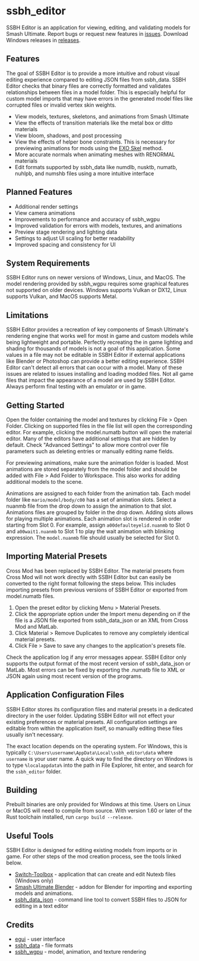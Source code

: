 # ssbh_editor
SSBH Editor is an application for viewing, editing, and validating models for Smash Ultimate. Report bugs or request new features in [issues](https://github.com/ScanMountGoat/ssbh_editor/issues). Download Windows releases in [releases](https://github.com/ScanMountGoat/ssbh_editor/releases).

## Features
The goal of SSBH Editor is to provide a more intuitive and robust visual editing experience compared to editing JSON files from ssbh_data. 
SSBH Editor checks that binary files are correctly formatted and validates relationships between files in a model folder. This is especially 
helpful for custom model imports that may have errors in the generated model files like corrupted files or invalid vertex skin weights.

- View models, textures, skeletons, and animations from Smash Ultimate
- View the effects of transition materials like the metal box or ditto materials
- View bloom, shadows, and post processing
- View the effects of helper bone constraints. This is necessary for previewing animations for mods using the [EXO Skel](https://github.com/ssbucarlos/smash-ultimate-blender) method.
- More accurate normals when animating meshes with RENORMAL materials
- Edit formats supported by ssbh_data like numdlb, nusktb, numatb, nuhlpb, and numshb files using a more intuitive interface

## Planned Features
- Additional render settings
- View camera animations
- Improvements to performance and accuracy of ssbh_wgpu
- Improved validation for errors with models, textures, and animations
- Preview stage rendering and lighting data
- Settings to adjust UI scaling for better readability
- Improved spacing and consistency for UI

## System Requirements
SSBH Editor runs on newer versions of Windows, Linux, and MacOS. The model rendering provided by ssbh_wgpu requires some graphical features not supported on older devices. Windows supports Vulkan or DX12, Linux supports Vulkan, and MacOS supports Metal.

## Limitations
SSBH Editor provides a recreation of key components of Smash Ultimate's rendering engine that works well for most in game and custom models while being lightweight and portable. Perfectly recreating the in game lighting and shading for thousands of models is not a goal of this application. Some values in a file may not be editable in SSBH Editor if external applications like Blender or Photoshop can provide a better editing experience. SSBH Editor can't detect all errors that can occur with a model. Many of these issues are related to issues installing and loading modded files. Not all game files that impact the appearance of a model are used by SSBH Editor. Always perform final testing with an emulator or in game.

## Getting Started
Open the folder containing the model and textures by clicking File > Open Folder. Clicking on supported files in the file list will open the corresponding editor. For example, clicking the model.numatb button will open the material editor. Many of the editors have additional settings that are hidden by default. Check "Advanced Settings" to allow more control over file parameters such as deleting entries or manually editing name fields.

For previewing animations, make sure the animation folder is loaded. Most animations are stored separately from the model folder and should be added with File > Add Folder to Workspace. This also works for adding additional models to the scene. 

Animations are assigned to each folder from the animation tab. Each model folder like `mario/model/body/c00` has a set of animation slots. Select a nuanmb file from the drop down to assign the animation to that slot. Animations files are grouped by folder in the drop down. Adding slots allows for playing multiple animations. Each animation slot is rendered in order starting from Slot 0. For example, assign `a00defaulteyelid.nuanmb` to Slot 0 and `a00wait1.nuanmb` to Slot 1 to play the wait animation with blinking expression. The `model.nuanmb` file should usually be selected for Slot 0.

## Importing Material Presets
Cross Mod has been replaced by SSBH Editor. The material presets from Cross Mod will not work directly with SSBH Editor but can easily be converted to the right format following the steps below. 
This includes importing presets from previous versions of SSBH Editor or exported from model.numatb files.
1. Open the preset editor by clicking Menu > Material Presets.
2. Click the appropriate option under the Import menu depending on if the file is a JSON file exported from ssbh_data_json or an XML from Cross Mod and MatLab.
3. Click Material > Remove Duplicates to remove any completely identical material presets.
4. Click File > Save to save any changes to the application's presets file.

Check the application log if any error messages appear. SSBH Editor only supports the output format of the most recent version of ssbh_data_json or MatLab. 
Most errors can be fixed by exporting the .numatb file to XML or JSON again using most recent version of the programs.

## Application Configuration Files
SSBH Editor stores its configuration files and material presets in a dedicated directory in the user folder. Updating SSBH Editor will not 
effect your existing preferences or material presets. All configuration settings are editable from within the application itself, so manually editing these files usually isn't necessary.

The exact location depends on the operating system. For Windows, this is typically `C:\Users\username\AppData\Local\ssbh_editor\data` where `username` is your user name. A quick way to find the directory on Windows is to type `%localappdata%` into the path in File Explorer, hit enter, and search for the `ssbh_editor` folder.

## Building
Prebuilt binaries are only provided for Windows at this time. Users on Linux or MacOS will need to compile from source. With version 1.60 or later of the Rust toolchain installed, run `cargo build --release`.

## Useful Tools
SSBH Editor is designed for editing existing models from imports or in game. For other steps of the mod creation process, see the tools linked below.
- [Switch-Toolbox](https://github.com/KillzXGaming/Switch-Toolbox) - application that can create and edit Nutexb files (Windows only)
- [Smash Ultimate Blender](https://github.com/ssbucarlos/smash-ultimate-blender) - addon for Blender for importing and exporting models and animations.
- [ssbh_data_json](https://github.com/ultimate-research/ssbh_lib) - command line tool to convert SSBH files to JSON for editing in a text editor

## Credits
- [egui](https://github.com/emilk/egui) - user interface
- [ssbh_data](https://github.com/ultimate-research/ssbh_lib) - file formats
- [ssbh_wgpu](https://github.com/ScanMountGoat/ssbh_wgpu) - model, animation, and texture rendering
